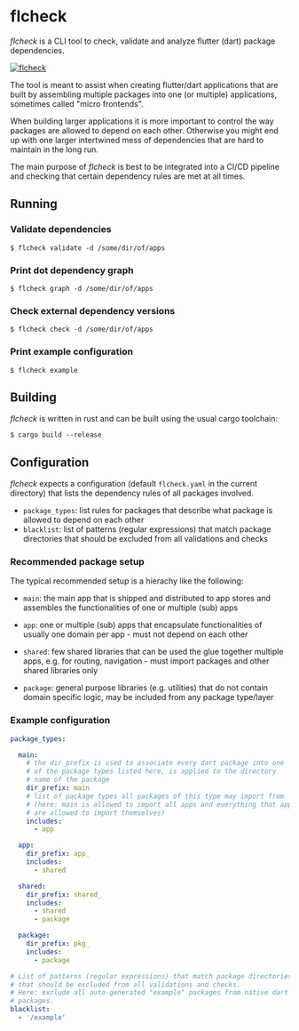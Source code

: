 # flcheck

*flcheck* is a CLI tool to check, validate and analyze flutter (dart) package
dependencies.

[![flcheck](https://github.com/kongo2002/flcheck/actions/workflows/build.yml/badge.svg)][actions]

The tool is meant to assist when creating flutter/dart applications that are
built by assembling multiple packages into one (or multiple) applications,
sometimes called "micro frontends".

When building larger applications it is more important to control the way
packages are allowed to depend on each other. Otherwise you might end up with
one larger intertwined mess of dependencies that are hard to maintain in the
long run.

The main purpose of *flcheck* is best to be integrated into a CI/CD pipeline and
checking that certain dependency rules are met at all times.


## Running


### Validate dependencies

    $ flcheck validate -d /some/dir/of/apps


### Print dot dependency graph

    $ flcheck graph -d /some/dir/of/apps


### Check external dependency versions

    $ flcheck check -d /some/dir/of/apps


### Print example configuration

    $ flcheck example


## Building

*flcheck* is written in rust and can be built using the usual cargo toolchain:

```shell
$ cargo build --release
```


## Configuration

*flcheck* expects a configuration (default `flcheck.yaml` in the current
directory) that lists the dependency rules of all packages involved.

- `package_types`: list rules for packages that describe what package is allowed
  to depend on each other
- `blacklist`: list of patterns (regular expressions) that match package
  directories that should be excluded from all validations and checks


### Recommended package setup

The typical recommended setup is a hierachy like the following:

- `main`: the main app that is shipped and distributed to app stores and
  assembles the functionalities of one or multiple (sub) apps

- `app`: one or multiple (sub) apps that encapsulate functionalities of usually
  one domain per app - must not depend on each other

- `shared`: few shared libraries that can be used the glue together multiple
  apps, e.g. for routing, navigation - must import packages and other shared
  libraries only

- `package`: general purpose libraries (e.g. utilities) that do not contain
  domain specific logic, may be included from any package type/layer


### Example configuration

```yaml
package_types:

  main:
    # the dir_prefix is used to associate every dart package into one
    # of the package types listed here, is applied to the directory
    # name of the package
    dir_prefix: main
    # list of package types all packages of this type may import from
    # (here: main is allowed to import all apps and everything that apps
    # are allowed to import themselves)
    includes:
      - app

  app:
    dir_prefix: app_
    includes:
      - shared

  shared:
    dir_prefix: shared_
    includes:
      - shared
      - package

  package:
    dir_prefix: pkg_
    includes:
      - package

# List of patterns (regular expressions) that match package directories
# that should be excluded from all validations and checks.
# Here: exclude all auto-generated "example" packages from native dart
# packages.
blacklist:
  - '/example'
```


[actions]: https://github.com/kongo2002/flcheck/actions/
